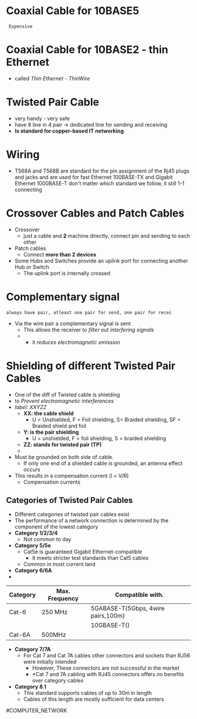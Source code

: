 # Coaxial Cable for 10BASE5
	 Expensive
# Coaxial Cable for 10BASE2 - thin Ethernet
* called *Thin Ethernet - ThinWire*
# Twisted Pair Cable
* very handy - very safe
* have 8 line in 4 pair -> dedicated line for sending and receiving
* **Is standard for copper-based IT networking**
# Wiring
* T568A and T568B are standard for the pin assignment of the Rj45 plugs and jacks and are used for fast Ethernet 100BASE-TX and Gigabit Ethernet 1000BASE-T
	don't matter which standard we follow, it still 1-1 connecting
# Crossover Cables and Patch Cables
* Crossover
	*  just a cable and **2** machine directly, connect pin and sending to each other
* Patch cables
	* Connect **more than 2 devices**
* Some Hubs and Switches provide an uplink port for connecting another Hub or Switch
	* The uplink port is internally crossed
# Complementary signal
	always have pair, atleast one pair for send, one pair for recei
* Via the wire pair a complementary signal is sent
	*  This allows the receiver to *filter out interfering signals*
	* + it *reduces electromagnetic emission*

# Shielding of different Twisted Pair Cables
* One of the diff of Twisted cable is shielding
* to *Prevent electromagnetic interferences*
* *label: XXYZZ*
	* **XX: the cable shield**
		* U = Unshielded, F = Foil shielding, S= Braided shielding, SF = Braided shield and foil 
	* **Y:  is the pair shielding**
		* U = unshielded, F = foil shielding, S = braided shielding
	* **ZZ: stands for twisted pair (TP)**
	* 
* Must be grounded on both side of cable.
	* If only one end of a shielded cable is grounded, an antenna effect occurs
* This results in a compensation current (l = V/R)
	* Compensation currents
## Categories of Twisted Pair Cables
* Different categories of twisted pair cables exist
* The performance of a network connection is determined by the component of the lowest category
* **Category 1/2/3/4**
	*  Not common to day
* **Category 5/5e**
	* Cat5e is guaranteed Gigabit Ethernet-compatible
		* It meets stricter test standards than Cat5 cables
	* Common in most current land
* **Category 6/6A**
*
| Category | Max. Frequency | Compatible with.                   |
| -------- | -------------- | ---------------------------------- |
| Cat-6    | 250 MHz        | 5GABASE-T(5Gbps, 4wire pairs,100m) |
|          |                | 10GBASE-T()                        |
| Cat-6A   | 500MHz         |                                    |
* **Category 7/7A**
	* For Cat 7 and Cat 7A cables other connectors and sockets than RJ56 were initially intended
		* However, These connectors are not successful in the market
		* *Cat 7 and 7A cabling with RJ45 connectors offers no benefits over category cables
* **Category 8.1**
	* This standard supports cables of up to 30m in length
	* Cables of this length are mostly sufficient for data centers




#COMPUTER_NETWORK 